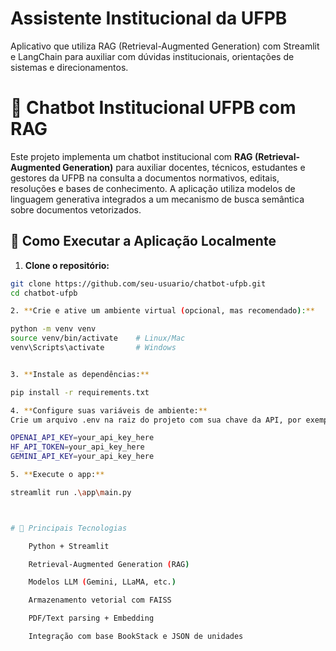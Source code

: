 # Assistente Institucional da UFPB
Aplicativo que utiliza RAG (Retrieval-Augmented Generation) com Streamlit e LangChain para auxiliar com dúvidas institucionais, orientações de sistemas e direcionamentos.


# 🤖 Chatbot Institucional UFPB com RAG

Este projeto implementa um chatbot institucional com **RAG (Retrieval-Augmented Generation)** para auxiliar docentes, técnicos, estudantes e gestores da UFPB na consulta a documentos normativos, editais, resoluções e bases de conhecimento. A aplicação utiliza modelos de linguagem generativa integrados a um mecanismo de busca semântica sobre documentos vetorizados.

## 🚀 Como Executar a Aplicação Localmente

1. **Clone o repositório:**

```bash
git clone https://github.com/seu-usuario/chatbot-ufpb.git
cd chatbot-ufpb

2. **Crie e ative um ambiente virtual (opcional, mas recomendado):**

python -m venv venv
source venv/bin/activate    # Linux/Mac
venv\Scripts\activate       # Windows


3. **Instale as dependências:**

pip install -r requirements.txt

4. **Configure suas variáveis de ambiente:**
Crie um arquivo .env na raiz do projeto com sua chave da API, por exemplo:

OPENAI_API_KEY=your_api_key_here
HF_API_TOKEN=your_api_key_here
GEMINI_API_KEY=your_api_key_here

5. **Execute o app:**

streamlit run .\app\main.py



# 🧠 Principais Tecnologias

    Python + Streamlit

    Retrieval-Augmented Generation (RAG)

    Modelos LLM (Gemini, LLaMA, etc.)

    Armazenamento vetorial com FAISS

    PDF/Text parsing + Embedding

    Integração com base BookStack e JSON de unidades